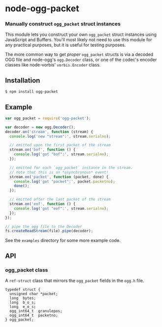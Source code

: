 node-ogg-packet
===============
### Manually construct `ogg_packet` struct instances

This module lets you construct your own `ogg_packet` struct instances using
JavaScript and Buffers. You'll most likely not need to use this module for any
practical purposes, but it is useful for testing purposes.

The more common way to get _proper_ `ogg_packet` structs is via a decoded OGG file
and node-ogg's `ogg.Decoder` class, or one of the codec's encoder classes like
node-vorbis' `vorbis.Encoder` class.


Installation
------------

``` bash
$ npm install ogg-packet
```


Example
-------

``` javascript
var ogg_packet = require('ogg-packet');

var decoder = new ogg.Decoder();
decoder.on('stream', function (stream) {
  console.log('new "stream":', stream.serialno);

  // emitted upon the first packet of the stream
  stream.on('bof', function () {
    console.log('got "bof":', stream.serialno);
  });

  // emitted for each `ogg_packet` instance in the stream.
  // note that this is an *asynchronous* event!
  stream.on('packet', function (packet, done) {
    console.log('got "packet":', packet.packetno);
    done();
  });

  // emitted after the last packet of the stream
  stream.on('eof', function () {
    console.log('got "eof":', stream.serialno);
  });
});

// pipe the ogg file to the Decoder
fs.createReadStream(file).pipe(decoder);
```

See the `examples` directory for some more example code.


API
---

### ogg_packet class

A `ref-struct` class that mirrors the `ogg_packet` fields in the `ogg.h` file.

```
typedef struct {
  unsigned char *packet;
  long  bytes;
  long  b_o_s;
  long  e_o_s;
  ogg_int64_t  granulepos;
  ogg_int64_t  packetno;
} ogg_packet;
 ```
